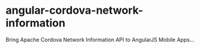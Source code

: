 angular-cordova-network-information
===================================

Bring Apache Cordova Network Information API to AngularJS Mobile Apps...

